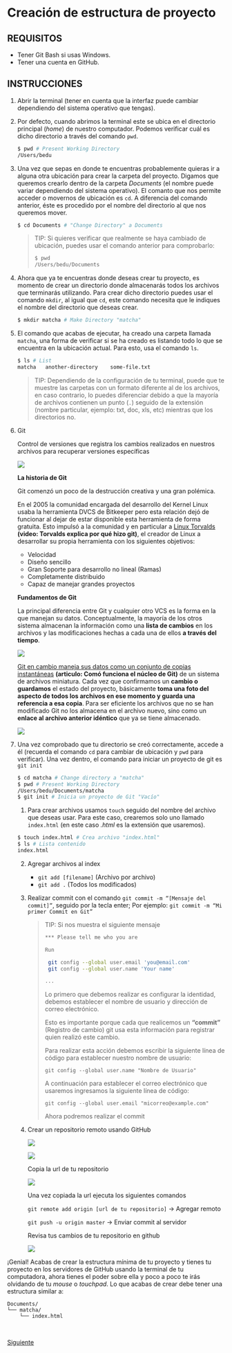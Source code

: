 # Creación de estructura de proyecto

## REQUISITOS 
- Tener Git Bash si usas Windows.
- Tener una cuenta en GitHub.

## INSTRUCCIONES

1. Abrir la terminal (tener en cuenta que la interfaz puede cambiar dependiendo
   del sistema operativo que tengas).

2. Por defecto, cuando abrimos la terminal este se ubica en el directorio
   principal (_home_) de nuestro computador. Podemos verificar cuál es dicho
   directorio a través del comando `pwd`.

   ```bash
   $ pwd # Present Working Directory
   /Users/bedu
   ```

3. Una vez que sepas en donde te encuentras probablemente quieras ir a alguna
   otra ubicación para crear la carpeta del proyecto. Digamos que queremos
   crearlo dentro de la carpeta _Documents_ (el nombre puede variar dependiendo
   del sistema operativo). El comanto que nos permite acceder o movernos de
   ubicación es `cd`. A diferencia del comando anterior, éste es procedido por
   el nombre del directorio al que nos queremos mover.

   ```bash
   $ cd Documents # "Change Directory" a Documents
   ```

   > TIP: Si quieres verificar que realmente se haya cambiado de ubicación,
   > puedes usar el comando anterior para comprobarlo:
   >
   > ```bash
   > $ pwd
   > /Users/bedu/Documents
   > ```

4. Ahora que ya te encuentras donde deseas crear tu proyecto, es momento de
   crear un directorio donde almacenarás todos los archivos que terminarás
   utilizando. Para crear dicho directorio puedes usar el comando `mkdir`, al
   igual que `cd`, este comando necesita que le indiques el nombre del
   directorio que deseas crear.

   ```bash
   $ mkdir matcha # Make Directory "matcha"
   ```

5. El comando que acabas de ejecutar, ha creado una carpeta llamada `matcha`,
   una forma de verificar si se ha creado es listando todo lo que se encuentra
   en la ubicación actual. Para esto, usa el comando `ls`.

   ```bash
   $ ls # List
   matcha   another-directory    some-file.txt
   ```

   > TIP: Dependiendo de la configuración de tu terminal, puede que te muestre
   > las carpetas con un formato diferente al de los archivos, en caso contrario,
   > lo puedes diferenciar debido a que la mayoría de archivos contienen un
   > punto (`.`) seguido de la extensión (nombre particular, ejemplo: txt, doc,
   > xls, etc) mientras que los directorios no.

6. Git

   Control de versiones que registra los cambios realizados en nuestros archivos para recuperar
   versiones específicas


   ![](../assets/git.png)

   **La historia de Git**

   Git comenzó un poco de la destrucción creativa y una gran polémica.

   En el 2005 la comunidad encargada del desarrollo del Kernel Linux usaba la herramienta DVCS de Bitkeeper pero esta relación dejó de funcionar al dejar de estar  disponible esta herramienta de forma gratuita. Esto impulsó a la comunidad y en particular a <a href="https://www.youtube.com/watch?v=iNFtX2ctExM" target="_blank">Linux Torvalds</a> **(video: Torvalds explica por qué hizo git)**, el creador de Linux a desarrollar su propia herramienta con los siguientes objetivos:

   - Velocidad
   - Diseño sencillo
   - Gran Soporte para desarrollo no lineal (Ramas)
   - Completamente distribuido
   - Capaz de manejar grandes proyectos

   **Fundamentos de Git**

   La principal diferencia entre Git y cualquier otro VCS es la forma en la que manejan su datos. Conceptualmente, la mayoría de los otros sistema almacenan la información como una **lista de cambios** en los archivos y las modificaciones hechas a cada una de ellos **a través del tiempo**.

   ![](../assets/git1.png)


   <a href="http://raulavila.com/2017/01/como-funciona-git-1/">Git en cambio maneja sus datos como un conjunto de copias instantáneas</a> **(articulo: Comó funciona el núcleo de Git)** de un sistema de archivos miniatura. Cada vez que confirmamos un **cambio o guardamos** el estado del proyecto, básicamente **toma una foto del aspecto de todos los archivos en ese momento y guarda una referencia a esa copia**. Para ser eficiente los archivos que no se han modificado Git no los almacena en el archivo nuevo, sino como un **enlace al archivo anterior idéntico** que ya se tiene almacenado.


   ![](../assets/git2.png)

7. Una vez comprobado que tu directorio se creó correctamente, accede a él
   (recuerda el comando `cd` para cambiar de ubicación y `pwd` para verificar).
   Una vez dentro, el comando para iniciar un proyecto de git es `git init`

   ```bash
   $ cd matcha # Change directory a "matcha"
   $ pwd # Present Working Directory
   /Users/bedu/Documents/matcha
   $ git init # Inicia un proyecto de Git "Vacío"
   ```

   1. Para crear archivos usamos `touch` seguido del nombre
   del archivo que deseas usar. Para este caso, crearemos solo uno llamado
   `index.html` (en este caso _.html_ es la extensión que usaremos).

   ```bash
   $ touch index.html # Crea archivo "index.html"
   $ ls # Lista contenido
   index.html
   ```

   2. Agregar archivos al index

      - `git add [filename]` (Archivo por archivo)
      - `git add .` (Todos los modificados)

   3. Realizar commit con el comando `git commit -m “[Mensaje del commit]”`, seguido por la tecla enter; Por ejemplo: `git commit -m “Mi primer Commit en Git”`

      > TIP: Si nos muestra el siguiente mensaje
      > ```bash
      > *** Please tell me who you are
      >
      > Run
      > 
      >  git config --global user.email 'you@email.com'
      >  git config --global user.name 'Your name'
      > 
      > ...
      >```
      > Lo primero que debemos realizar es configurar la identidad, debemos establecer el nombre de usuario y dirección de correo electrónico.
      > 
      > Esto es importante porque cada que realicemos un **“commit”** (Registro de cambio) git usa esta información para registrar quien realizó este cambio.
      > 
      > Para realizar esta acción debemos escribir la siguiente línea de código para establecer nuestro nombre de usuario:
      > 
      > `git config --global user.name "Nombre de Usuario"`
      >
      > A continuación para establecer el correo electrónico que usaremos ingresamos la siguiente línea de código:
      >
      > `git config --global user.email "micorreo@example.com"`
      > 
      > Ahora podremos realizar el commit

   4. Crear un repositorio remoto usando GitHub

      ![](../assets/git3.png)

      ![](../assets/git4.png)
      
      Copia la url de tu repositorio

      ![](../assets/git5.png)

      Una vez copiada la url ejecuta los siguientes comandos

      `git remote add origin [url de tu repositorio]` -> Agregar remoto

      `git push -u origin master` -> Enviar commit al servidor

      Revisa tus cambios de tu repositorio en github

      ![](../assets/git6.png)

¡Genial! Acabas de crear la estructura mínima de tu proyecto y tienes tu proyecto en 
los servidores de GitHub usando la terminal de tu computadora, ahora tienes el poder sobre 
ella y poco a poco te irás olvidando de tu _mouse_ o _touchpad_. Lo que acabas de crear debe 
tener una estructura similar a:

```text
Documents/
└── matcha/
    └── index.html
```

<br/>

[Siguiente](../Ejemplo%2002)